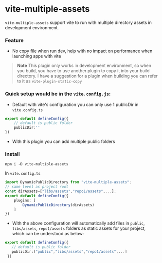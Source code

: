 # vite-multiple-assets
`vite-multiple-assets` support vite to run with multiple directory assets in development environment.
### Feature
- No copy file when run dev, help with no impact on performance when launching apps with vite
> **Note**
> This plugin only works in development environment, so when you build, you have to use another plugin to copy it into your build directory.
> I have a suggestion for a plugin when building you can refer to it as ``vite-plugin-static-copy``

### Quick setup would be in the `vite.config.js`:

* Default with vite's configuration you can only use 1 publicDir in `vite.config.ts`
```ts
export default defineConfig({
    // default is public folder
    publicDir:''
})
```
* With this plugin you can add multiple public folders

### install
``npm i -D vite-multiple-assets``

In `vite.config.ts`
```ts
import DynamicPublicDirectory from "vite-multiple-assets";
// same level as project root
const dirAssets=["libs/assets","repo1/assets",...];
export default defineConfig({
    plugins: [
        DynamicPublicDirectory(dirAssets)
    ]
})
```
* With the above configuration will automatically add files in `public`, `libs/assets`, `repo1/assets` folders as static assets for your project, which can be understood as below:

 ```ts
 export default defineConfig({
    // default is public folder
    publicDir:["public","libs/assets","repo1/assets",...]
  })
```
